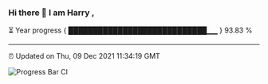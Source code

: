 ### Hi there 👋 I am Harry , 

⏳ Year progress { ████████████████████████████▁▁ } 93.83 %

---

⏰ Updated on Thu, 09 Dec 2021 11:34:19 GMT

![Progress Bar CI](https://github.com/duykhang68/duykhang68/workflows/Progress%20Bar%20CI/badge.svg)
